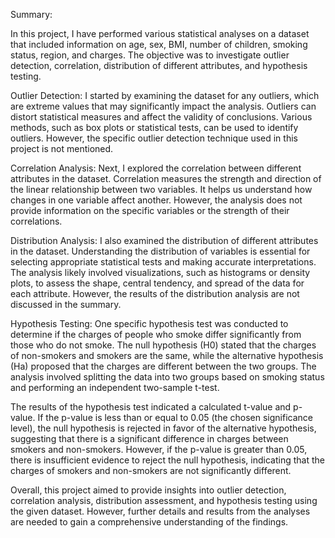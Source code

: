 Summary:

In this project, I have performed various statistical analyses on a dataset that included information on age, sex, BMI, number of children, smoking status, region, and charges. The objective was to investigate outlier detection, correlation, distribution of different attributes, and hypothesis testing.

Outlier Detection:
I started by examining the dataset for any outliers, which are extreme values that may significantly impact the analysis. Outliers can distort statistical measures and affect the validity of conclusions. Various methods, such as box plots or statistical tests, can be used to identify outliers. However, the specific outlier detection technique used in this project is not mentioned.

Correlation Analysis:
Next, I explored the correlation between different attributes in the dataset. Correlation measures the strength and direction of the linear relationship between two variables. It helps us understand how changes in one variable affect another. However, the analysis does not provide information on the specific variables or the strength of their correlations.

Distribution Analysis:
I also examined the distribution of different attributes in the dataset. Understanding the distribution of variables is essential for selecting appropriate statistical tests and making accurate interpretations. The analysis likely involved visualizations, such as histograms or density plots, to assess the shape, central tendency, and spread of the data for each attribute. However, the results of the distribution analysis are not discussed in the summary.

Hypothesis Testing:
One specific hypothesis test was conducted to determine if the charges of people who smoke differ significantly from those who do not smoke. The null hypothesis (H0) stated that the charges of non-smokers and smokers are the same, while the alternative hypothesis (Ha) proposed that the charges are different between the two groups. The analysis involved splitting the data into two groups based on smoking status and performing an independent two-sample t-test.

The results of the hypothesis test indicated a calculated t-value and p-value. If the p-value is less than or equal to 0.05 (the chosen significance level), the null hypothesis is rejected in favor of the alternative hypothesis, suggesting that there is a significant difference in charges between smokers and non-smokers. However, if the p-value is greater than 0.05, there is insufficient evidence to reject the null hypothesis, indicating that the charges of smokers and non-smokers are not significantly different.

Overall, this project aimed to provide insights into outlier detection, correlation analysis, distribution assessment, and hypothesis testing using the given dataset. However, further details and results from the analyses are needed to gain a comprehensive understanding of the findings.
